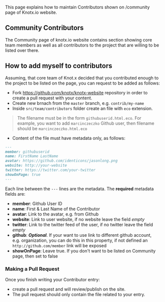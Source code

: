 This page explains how to maintain Contributors shown on /community page of Knotx.io website.

## Community Contributors

The Community page  of knotx.io website contains section showing core team members as well as all contributors to the project that are willing to be listed over there. 

## How to add myself to contributors

Assuming, that core team of Knot.x decided that you contributed enough to the project to be listed on the page, you can request to be added as follows:
- Fork https://github.com/knotx/knotx-website repository in order to create a pull request with your content.
- Create new brnach from the `master` branch, e.g. `contrib/my-name`
- Inside `src/team/contributors` folder create an file with `eco` extension.
> The filename must be in the form `githubuserid.html.eco`. For example, you want to add `marcinczeczko` Github user, then filename should be `marcinczeczko.html.eco`
- Content of the file must have metadata only, as follows:

``` md
---
member: githubuserid
name: FirstName LastName
avatar: https://github.com/identicons/jasonlong.png
website: http://your-website
twitter: https://twitter.com/your-twitter
showOnPage: true
---
```
Each line between the `---` lines are the metadata. The **required** metadata fields are:

* **member**: Github User ID
* **name**: First & Last Name of the Contributor
* **avatar**: Link to the avatar, e.g. from Github
* **website**: Link to user website, if no website leave the field *empty*
* **twitter**: Link to the twitter feed of the user, if no twitter leave the field *empty*
* **github**: ***Optional***. If your want to use link to different github account, e.g. organization, you can do this in this property, if not defined an `http://github.com/member` link will be exposed
* **showOnPage**: Leave true. If you don't want to be listed on Community page, then set to false

### Making a Pull Request
Once you finish writing your Contributor entry:
- create a pull request and will review/publish on the site.
- The pull request should only contain the file related to your entry.
